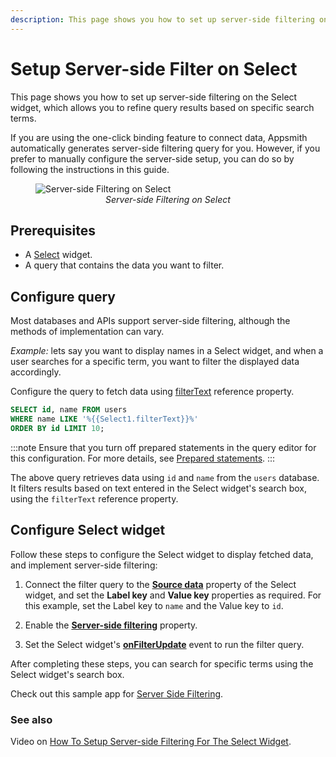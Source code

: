 ```yaml
---
description: This page shows you how to set up server-side filtering on a Select widget, which allows you to refine query results based on specific search terms.
---
```

# Setup Server-side Filter on Select 

This page shows you how to set up server-side filtering on the Select widget, which allows you to refine query results based on specific search terms.

If you are using the one-click binding feature to connect data, Appsmith automatically generates server-side filtering query for you. However, if you prefer to manually configure the server-side setup, you can do so by following the instructions in this guide.

 <figure>
  <img src="/img/select-filter.gif" style= {{width:"700px", height:"auto"}} alt="Server-side Filtering on Select"/>
  <figcaption align = "center"><i>Server-side Filtering on Select</i></figcaption>
</figure>

## Prerequisites

* A [Select](/reference/widgets/select) widget.
* A query that contains the data you want to filter.


## Configure query

Most databases and APIs support server-side filtering, although the methods of implementation can vary.

*Example:* lets say you want to display names in a Select widget, and when a user searches for a specific term, you want to filter the displayed data accordingly.

Configure the query to fetch data using [filterText](/reference/widgets/select#reference-properties) reference property. 

```sql
SELECT id, name FROM users 
WHERE name LIKE '%{{Select1.filterText}}%'
ORDER BY id LIMIT 10;
```

:::note
Ensure that you turn off prepared statements in the query editor for this configuration. For more details, see [Prepared statements](/connect-data/concepts/how-to-use-prepared-statements).
:::



The above query retrieves data using `id` and `name` from the `users` database. It filters results based on text entered in the Select widget's search box, using the `filterText` reference property.



## Configure Select widget

Follow these steps to configure the Select widget to display fetched data, and implement server-side filtering:

1. Connect the filter query to the [**Source data**](/reference/widgets/select#source-data-arrayobject) property of the Select widget, and set the **Label key** and **Value key** properties as required. For this example, set the Label key to `name` and the Value key to `id`.



2. Enable the [**Server-side filtering**](/reference/widgets/select#server-side-filtering-boolean) property.


3. Set the Select widget's [**onFilterUpdate**](/reference/widgets/select#onfilterupdate) event to run the filter query.

After completing these steps, you can search for specific terms using the Select widget's search box.

Check out this sample app for [Server Side Filtering](https://app.appsmith.com/applications/61fbdf232cd3d95ca414b805/pages/6215d4742882606a1df5c695).


### See also

Video on [How To Setup Server-side Filtering For The Select Widget](https://www.youtube.com/watch?v=QDmTwRaLzHg).

